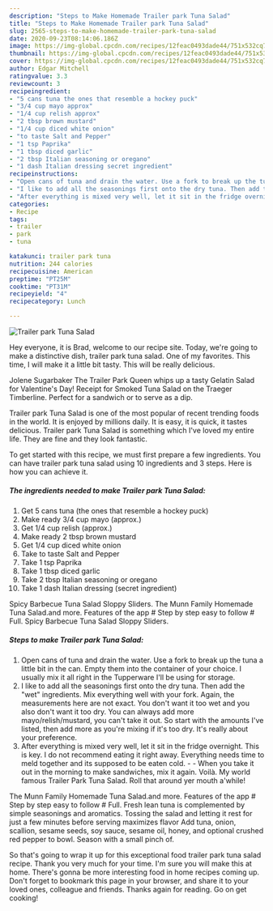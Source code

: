 ```yaml
---
description: "Steps to Make Homemade Trailer park Tuna Salad"
title: "Steps to Make Homemade Trailer park Tuna Salad"
slug: 2565-steps-to-make-homemade-trailer-park-tuna-salad
date: 2020-09-23T08:14:06.186Z
image: https://img-global.cpcdn.com/recipes/12feac0493dade44/751x532cq70/trailer-park-tuna-salad-recipe-main-photo.jpg
thumbnail: https://img-global.cpcdn.com/recipes/12feac0493dade44/751x532cq70/trailer-park-tuna-salad-recipe-main-photo.jpg
cover: https://img-global.cpcdn.com/recipes/12feac0493dade44/751x532cq70/trailer-park-tuna-salad-recipe-main-photo.jpg
author: Edgar Mitchell
ratingvalue: 3.3
reviewcount: 3
recipeingredient:
- "5 cans tuna the ones that resemble a hockey puck"
- "3/4 cup mayo approx"
- "1/4 cup relish approx"
- "2 tbsp brown mustard"
- "1/4 cup diced white onion"
- "to taste Salt and Pepper"
- "1 tsp Paprika"
- "1 tbsp diced garlic"
- "2 tbsp Italian seasoning or oregano"
- "1 dash Italian dressing secret ingredient"
recipeinstructions:
- "Open cans of tuna and drain the water. Use a fork to break up the tuna a little bit in the can. Empty them into the container of your choice. I usually mix it all right in the Tupperware I&#39;ll be using for storage."
- "I like to add all the seasonings first onto the dry tuna. Then add the &#34;wet&#34; ingredients. Mix everything well with your fork. Again, the measurements here are not exact. You don&#39;t want it too wet and you also don&#39;t want it too dry. You can always add more mayo/relish/mustard, you can&#39;t take it out. So start with the amounts I&#39;ve listed, then add more as you&#39;re mixing if it&#39;s too dry. It&#39;s really about your preference."
- "After everything is mixed very well, let it sit in the fridge overnight. This is key. I do not recommend eating it right away. Everything needs time to meld together and its supposed to be eaten cold.   When you take it out in the morning to make sandwiches, mix it again. Voilà. My world famous Trailer Park Tuna Salad. Roll that around yer mouth a&#39;while!"
categories:
- Recipe
tags:
- trailer
- park
- tuna

katakunci: trailer park tuna 
nutrition: 244 calories
recipecuisine: American
preptime: "PT25M"
cooktime: "PT31M"
recipeyield: "4"
recipecategory: Lunch

---
```



![Trailer park Tuna Salad](https://img-global.cpcdn.com/recipes/12feac0493dade44/751x532cq70/trailer-park-tuna-salad-recipe-main-photo.jpg)

Hey everyone, it is Brad, welcome to our recipe site. Today, we're going to make a distinctive dish, trailer park tuna salad. One of my favorites. This time, I will make it a little bit tasty. This will be really delicious.

Jolene Sugarbaker The Trailer Park Queen whips up a tasty Gelatin Salad for Valentine&#39;s Day! Receipt for Smoked Tuna Salad on the Traeger Timberline. Perfect for a sandwich or to serve as a dip.

Trailer park Tuna Salad is one of the most popular of recent trending foods in the world. It is enjoyed by millions daily. It is easy, it is quick, it tastes delicious. Trailer park Tuna Salad is something which I've loved my entire life. They are fine and they look fantastic.


To get started with this recipe, we must first prepare a few ingredients. You can have trailer park tuna salad using 10 ingredients and 3 steps. Here is how you can achieve it.

<!--inarticleads1-->

##### The ingredients needed to make Trailer park Tuna Salad:

1. Get 5 cans tuna (the ones that resemble a hockey puck)
1. Make ready 3/4 cup mayo (approx.)
1. Get 1/4 cup relish (approx.)
1. Make ready 2 tbsp brown mustard
1. Get 1/4 cup diced white onion
1. Take to taste Salt and Pepper
1. Take 1 tsp Paprika
1. Take 1 tbsp diced garlic
1. Take 2 tbsp Italian seasoning or oregano
1. Take 1 dash Italian dressing (secret ingredient)


Spicy Barbecue Tuna Salad Sloppy Sliders. The Munn Family Homemade Tuna Salad.and more. Features of the app # Step by step easy to follow # Full. Spicy Barbecue Tuna Salad Sloppy Sliders. 

<!--inarticleads2-->

##### Steps to make Trailer park Tuna Salad:

1. Open cans of tuna and drain the water. Use a fork to break up the tuna a little bit in the can. Empty them into the container of your choice. I usually mix it all right in the Tupperware I&#39;ll be using for storage.
1. I like to add all the seasonings first onto the dry tuna. Then add the &#34;wet&#34; ingredients. Mix everything well with your fork. Again, the measurements here are not exact. You don&#39;t want it too wet and you also don&#39;t want it too dry. You can always add more mayo/relish/mustard, you can&#39;t take it out. So start with the amounts I&#39;ve listed, then add more as you&#39;re mixing if it&#39;s too dry. It&#39;s really about your preference.
1. After everything is mixed very well, let it sit in the fridge overnight. This is key. I do not recommend eating it right away. Everything needs time to meld together and its supposed to be eaten cold.  -  - When you take it out in the morning to make sandwiches, mix it again. Voilà. My world famous Trailer Park Tuna Salad. Roll that around yer mouth a&#39;while!


The Munn Family Homemade Tuna Salad.and more. Features of the app # Step by step easy to follow # Full. Fresh lean tuna is complemented by simple seasonings and aromatics. Tossing the salad and letting it rest for just a few minutes before serving maximizes flavor Add tuna, onion, scallion, sesame seeds, soy sauce, sesame oil, honey, and optional crushed red pepper to bowl. Season with a small pinch of. 

So that's going to wrap it up for this exceptional food trailer park tuna salad recipe. Thank you very much for your time. I'm sure you will make this at home. There's gonna be more interesting food in home recipes coming up. Don't forget to bookmark this page in your browser, and share it to your loved ones, colleague and friends. Thanks again for reading. Go on get cooking!
